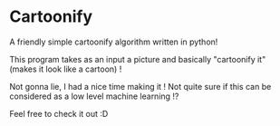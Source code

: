 # Cartoonify
A friendly simple cartoonify algorithm written in python!

This program takes as an input a picture and basically "cartoonify it" (makes it look like a cartoon) !

Not gonna lie, I had a nice time making it ! Not quite sure if this can be considered as a low level machine learning !?

Feel free to check it out :D
